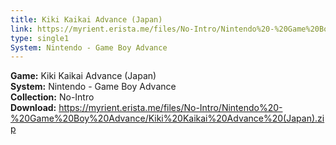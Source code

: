 ```yaml
---
title: Kiki Kaikai Advance (Japan)
link: https://myrient.erista.me/files/No-Intro/Nintendo%20-%20Game%20Boy%20Advance/Kiki%20Kaikai%20Advance%20(Japan).zip
type: single1
System: Nintendo - Game Boy Advance
---
```

<b>Game:</b> Kiki Kaikai Advance (Japan)<br>
<b>System:</b> Nintendo - Game Boy Advance<br>
<b>Collection:</b> No-Intro<br>
<b>Download:</b> https://myrient.erista.me/files/No-Intro/Nintendo%20-%20Game%20Boy%20Advance/Kiki%20Kaikai%20Advance%20(Japan).zip